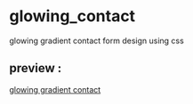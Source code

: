 # glowing_contact
glowing gradient contact form design using css
## preview :
[ glowing gradient contact ](https://khadidjainfoinfinity.github.io/glowing_contact/)
